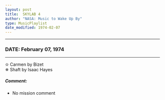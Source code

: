 ```yaml
---
layout: post
title:  SKYLAB 4
author: "NASA: Music to Wake Up By"
type: MusicPlaylist
date_modified: 1974-02-07
---
```


----
### DATE: February 07, 1974
----
✫ Carmen by Bizet  &nbsp;<br />✵ Shaft by Isaac Hayes

##### Comment:
* No mission comment
